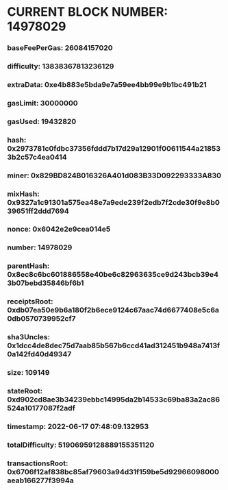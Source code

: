 # CURRENT BLOCK NUMBER: 14978029

### baseFeePerGas: 26084157020
### difficulty: 13838367813236129
### extraData: 0xe4b883e5bda9e7a59ee4bb99e9b1bc491b21
### gasLimit: 30000000
### gasUsed: 19432820
### hash: 0x2973781c0fdbc37356fddd7b17d29a12901f00611544a218533b2c57c4ea0414
### miner: 0x829BD824B016326A401d083B33D092293333A830
### mixHash: 0x9327a1c91301a575ea48e7a9ede239f2edb7f2cde30f9e8b039651ff2ddd7694
### nonce: 0x6042e2e9cea014e5
### number: 14978029
### parentHash: 0x8ec8c6bc601886558e40be6c82963635ce9d243bcb39e43b07bebd35846bf6b1
### receiptsRoot: 0xdb07ea50e9b6a180f2b6ece9124c67aac74d6677408e5c6a0db0570739952cf7
### sha3Uncles: 0x1dcc4de8dec75d7aab85b567b6ccd41ad312451b948a7413f0a142fd40d49347
### size: 109149
### stateRoot: 0xd902cd8ae3b34239ebbc14995da2b14533c69ba83a2ac86524a10177087f2adf
### timestamp: 2022-06-17 07:48:09.132953
### totalDifficulty: 51906959128889155351120
### transactionsRoot: 0x6706f12af838bc85af79603a94d31f159be5d92966098000aeab166277f3994a
